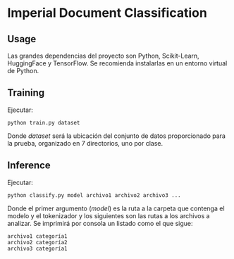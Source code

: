 # Imperial Document Classification

## Usage

Las grandes dependencias del proyecto son Python, Scikit-Learn, HuggingFace y TensorFlow. Se recomienda instalarlas en un entorno virtual de Python.

## Training

Ejecutar:

```python train.py dataset```

Donde *dataset* será la ubicación del conjunto de datos proporcionado para la prueba, organizado en 7 directorios, uno por clase.

## Inference

Ejecutar:

```python classify.py model archivo1 archivo2 archivo3 ...```

Donde el primer argumento (*model*) es la ruta a la carpeta que contenga el modelo y el tokenizador y los siguientes son las rutas a los archivos a analizar. Se imprimirá por consola un listado como el que sigue:

```code
archivo1 categoría1
archivo2 categoría2
archivo3 categoría1
```